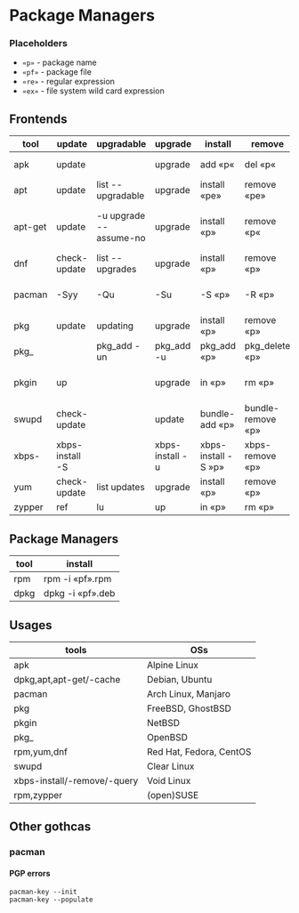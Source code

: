 # Package Managers

### Placeholders
- `«p»` - package name
- `«pf»` - package file
- `«re»` - regular expression
- `«ex»` - file system wild card expression

## Frontends
|tool|update|upgradable|upgrade|install|remove|prune|search|info|installed|
|---|---|---|---|---|---|---|---|---|---|
|apk|update||upgrade|add «p«|del «p«||search »re»|info »p»|info|
|apt|update|list --upgradable|upgrade|install «pe»|remove «pe»|autoremove|search «re»|show «p»|list --installed|
|apt-get|update|-u upgrade --assume-no|upgrade|install «p»|remove «p«|autoremove|apt-cache search «re»|apt-cache show «p»||
|dnf|check-update|list --upgrades|upgrade|install «p»|remove «p»|autoremove|search «ex»|info «p»|list --installed|
|pacman|-Syy|-Qu|-Su|-S «p»|-R «p»|-Rsn $(pacman -Qdtq)|-Ss «re»|-Qi «p»|-Qe|
|pkg|update|updating|upgrade|install «p»|remove «p»|autoremove|search «re»|info «p»|info|
|pkg_||pkg_add -un|pkg_add -u|pkg_add «p»|pkg_delete «p»|pkg_check|pkg_info -Q «re»|pkg_info «p»|pkg_info|
|pkgin|up||upgrade|in «p»|rm «p»|autoremove|se «re»|pkg-descr «p»|pkgin ls|
|swupd|check-update||update|bundle-add «p»|bundle-remove «p»|bundle-remove --orphans|search »re»|bundle-info «p»|bundle-list|
|xbps-|xbps-install -S||xbps-install -u|xbps-install -S »p»|xbps-remove «p»|xbps-remove -o|xbps-query -Rs «ex»|xbps-query -R «p»|xbps-query -l|
|yum|check-update|list updates|upgrade|install «p»|remove «p»|autoremove|search «re»|info «p»|list installed|
|zypper|ref|lu|up|in «p»|rm «p»|rm -u|se «ex»|if «p»|se -i|

## Package Managers
|tool|install|
|---|---|
|rpm|rpm -i «pf».rpm|
|dpkg|dpkg -i «pf».deb|

## Usages
|tools|OSs|
|---|---|
|apk|Alpine Linux|
|dpkg,apt,apt-get/-cache|Debian, Ubuntu|
|pacman|Arch Linux, Manjaro|
|pkg|FreeBSD, GhostBSD|
|pkgin|NetBSD|
|pkg_|OpenBSD|
|rpm,yum,dnf|Red Hat, Fedora, CentOS|
|swupd|Clear Linux|
|xbps-install/-remove/-query|Void Linux|
|rpm,zypper|(open)SUSE|


## Other gothcas

### pacman
#### PGP errors
```
pacman-key --init
pacman-key --populate
```

